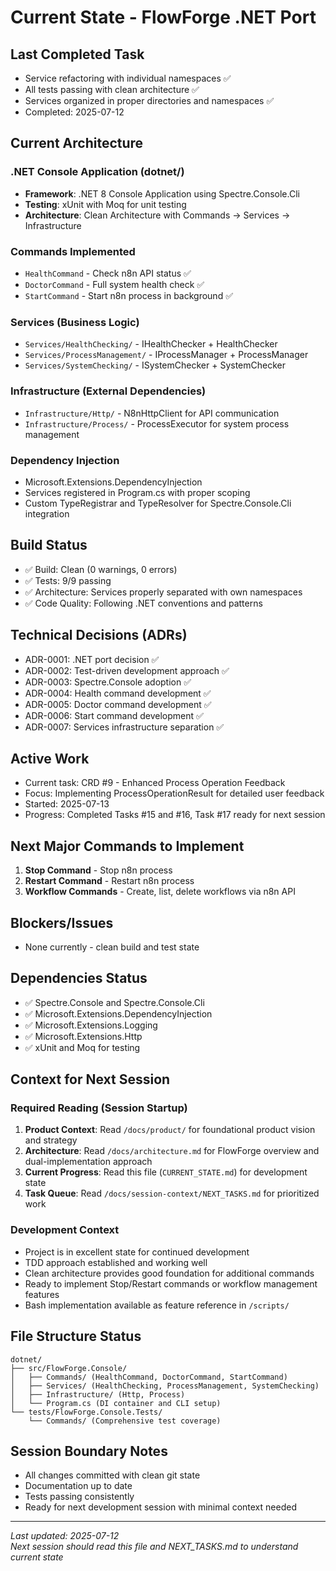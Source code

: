# Current State - FlowForge .NET Port

## Last Completed Task
- Service refactoring with individual namespaces ✅
- All tests passing with clean architecture ✅
- Services organized in proper directories and namespaces ✅
- Completed: 2025-07-12

## Current Architecture

### .NET Console Application (dotnet/)
- **Framework**: .NET 8 Console Application using Spectre.Console.Cli
- **Testing**: xUnit with Moq for unit testing
- **Architecture**: Clean Architecture with Commands → Services → Infrastructure

### Commands Implemented
- `HealthCommand` - Check n8n API status ✅
- `DoctorCommand` - Full system health check ✅  
- `StartCommand` - Start n8n process in background ✅

### Services (Business Logic)
- `Services/HealthChecking/` - IHealthChecker + HealthChecker
- `Services/ProcessManagement/` - IProcessManager + ProcessManager
- `Services/SystemChecking/` - ISystemChecker + SystemChecker

### Infrastructure (External Dependencies)
- `Infrastructure/Http/` - N8nHttpClient for API communication
- `Infrastructure/Process/` - ProcessExecutor for system process management

### Dependency Injection
- Microsoft.Extensions.DependencyInjection
- Services registered in Program.cs with proper scoping
- Custom TypeRegistrar and TypeResolver for Spectre.Console.Cli integration

## Build Status
- ✅ Build: Clean (0 warnings, 0 errors)
- ✅ Tests: 9/9 passing
- ✅ Architecture: Services properly separated with own namespaces
- ✅ Code Quality: Following .NET conventions and patterns

## Technical Decisions (ADRs)
- ADR-0001: .NET port decision ✅
- ADR-0002: Test-driven development approach ✅
- ADR-0003: Spectre.Console adoption ✅
- ADR-0004: Health command development ✅
- ADR-0005: Doctor command development ✅
- ADR-0006: Start command development ✅
- ADR-0007: Services infrastructure separation ✅

## Active Work
- Current task: CRD #9 - Enhanced Process Operation Feedback
- Focus: Implementing ProcessOperationResult for detailed user feedback
- Started: 2025-07-13
- Progress: Completed Tasks #15 and #16, Task #17 ready for next session

## Next Major Commands to Implement
1. **Stop Command** - Stop n8n process
2. **Restart Command** - Restart n8n process  
3. **Workflow Commands** - Create, list, delete workflows via n8n API

## Blockers/Issues
- None currently - clean build and test state

## Dependencies Status
- ✅ Spectre.Console and Spectre.Console.Cli
- ✅ Microsoft.Extensions.DependencyInjection
- ✅ Microsoft.Extensions.Logging
- ✅ Microsoft.Extensions.Http
- ✅ xUnit and Moq for testing

## Context for Next Session

### Required Reading (Session Startup)
1. **Product Context**: Read `/docs/product/` for foundational product vision and strategy
2. **Architecture**: Read `/docs/architecture.md` for FlowForge overview and dual-implementation approach
3. **Current Progress**: Read this file (`CURRENT_STATE.md`) for development state
4. **Task Queue**: Read `/docs/session-context/NEXT_TASKS.md` for prioritized work

### Development Context
- Project is in excellent state for continued development
- TDD approach established and working well
- Clean architecture provides good foundation for additional commands
- Ready to implement Stop/Restart commands or workflow management features
- Bash implementation available as feature reference in `/scripts/`

## File Structure Status
```
dotnet/
├── src/FlowForge.Console/
│   ├── Commands/ (HealthCommand, DoctorCommand, StartCommand)
│   ├── Services/ (HealthChecking, ProcessManagement, SystemChecking)
│   ├── Infrastructure/ (Http, Process)
│   └── Program.cs (DI container and CLI setup)
└── tests/FlowForge.Console.Tests/
    └── Commands/ (Comprehensive test coverage)
```

## Session Boundary Notes
- All changes committed with clean git state
- Documentation up to date
- Tests passing consistently
- Ready for next development session with minimal context needed

---
*Last updated: 2025-07-12*  
*Next session should read this file and NEXT_TASKS.md to understand current state*